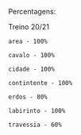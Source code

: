 Percentagens:

Treino 20/21

    area - 100%
    
    cavalo - 100%
    
    cidade - 100%

    contintente - 100%

    erdos - 80%

    labirinto - 100%
    
    travessia - 60%
